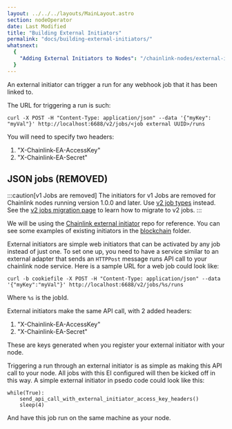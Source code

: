```yaml
---
layout: ../../../layouts/MainLayout.astro
section: nodeOperator
date: Last Modified
title: "Building External Initiators"
permalink: "docs/building-external-initiators/"
whatsnext:
  {
    "Adding External Initiators to Nodes": "/chainlink-nodes/external-initiators/external-initiators-in-nodes/",
  }
---
```


An external initiator can trigger a run for any webhook job that it has been linked to.

The URL for triggering a run is such:

```shell
curl -X POST -H "Content-Type: application/json" --data '{"myKey": "myVal"}' http://localhost:6688/v2/jobs/<job external UUID>/runs
```

You will need to specify two headers:

1. "X-Chainlink-EA-AccessKey"
1. "X-Chainlink-EA-Secret"

## JSON jobs (REMOVED)

:::caution[v1 Jobs are removed]
The initiators for v1 Jobs are removed for Chainlink nodes running version 1.0.0 and later. Use [v2 job types](/chainlink-nodes/oracle-jobs/jobs) instead.<br/>
See the [v2 jobs migration page](/chainlink-nodes/oracle-jobs/migration-v1-v2) to learn how to migrate to v2 jobs.
:::

We will be using the <a href="https://github.com/smartcontractkit/external-initiator">Chainlink external initiator</a> repo for reference. You can see some examples of existing initiators in the <a href="https://github.com/smartcontractkit/external-initiator/tree/master/blockchain" >blockchain</a> folder.

External initiators are simple web initiators that can be activated by any job instead of just one. To set one up, you need to have a service similar to an external adapter that sends an `HTTPPost` message runs API call to your chainlink node service. Here is a sample URL for a web job could look like:

```shell
curl -b cookiefile -X POST -H "Content-Type: application/json" --data '{"myKey":"myVal"}' http://localhost:6688/v2/jobs/%s/runs
```

Where `%s` is the jobId.

External initiators make the same API call, with 2 added headers:

1. "X-Chainlink-EA-AccessKey"
1. "X-Chainlink-EA-Secret"

These are keys generated when you register your external initiator with your node.

Triggering a run through an external initiator is as simple as making this API call to your node. All jobs with this EI configured will then be kicked off in this way. A simple external initiator in psedo code could look like this:

```text
while(True):
    send_api_call_with_external_initiator_access_key_headers()
    sleep(4)
```

And have this job run on the same machine as your node.
